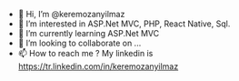 - 👋 Hi, I’m @keremozanyilmaz
- 👀 I’m interested in ASP.Net MVC, PHP, React Native, Sql.
- 🌱 I’m currently learning ASP.Net MVC
- 💞️ I’m looking to collaborate on ...
- 📫 How to reach me ? My linkedin is https://tr.linkedin.com/in/keremozanyilmaz

<!---
keremozanyilmaz/keremozanyilmaz is a ✨ special ✨ repository because its `README.md` (this file) appears on your GitHub profile.
You can click the Preview link to take a look at your changes.
--->

